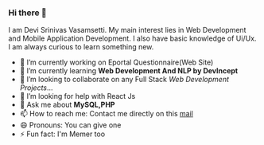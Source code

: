 ### Hi there 👋

I am Devi Srinivas Vasamsetti. My main interest lies in Web Development and Mobile Application Development. I also have basic knowledge of Ui/Ux. I am always curious to learn something new.


- 🔭 I’m currently working on Eportal Questionnaire(Web Site)
- 🌱 I’m currently learning **Web Development And NLP by DevIncept**
- 👯 I’m looking to collaborate on any Full Stack _Web Development Projects_...
- 🤔 I’m looking for help with React Js
- 💬 Ask me about **MySQL,PHP**
- 📫 How to reach me: Contact me directly on this [mail](devisrinivas.vasamsetti@gmail.com)
- 😄 Pronouns: You can give one
- ⚡ Fun fact: I'm Memer too
